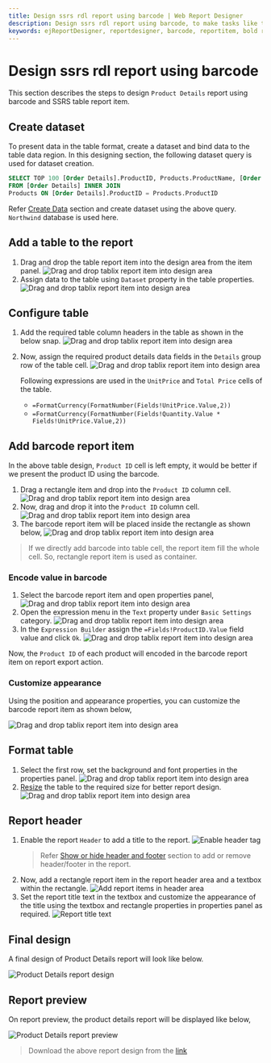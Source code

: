 ```yaml
---
title: Design ssrs rdl report using barcode | Web Report Designer
description: Design ssrs rdl report using barcode, to make tasks like tracking shipping orders and employee identification numbers easier.
keywords: ejReportDesigner, reportdesigner, barcode, reportitem, bold reports, documentation, help, ej, user guide, demo, samples, bold reports, bold reporting, custom item
---
```


# Design ssrs rdl report using barcode

This section describes the steps to design `Product Details` report using barcode and SSRS table report item.

## Create dataset

To present data in the table format, create a dataset and bind data to the table data region. In this designing section, the following dataset query is used for dataset creation.

```sql
SELECT TOP 100 [Order Details].ProductID, Products.ProductName, [Order Details].Quantity, [Order Details].UnitPrice, [Order Details].Discount
FROM [Order Details] INNER JOIN
Products ON [Order Details].ProductID = Products.ProductID

```

Refer [Create Data](./../../../manage-data/dataset/create-an-embedded-dataset/#create-an-embedded-dataset) section and create dataset using the above query. `Northwind` database is used here.

## Add a table to the report

1. Drag and drop the table report item into the design area from the item panel.
![Drag and drop tablix report item into design area](/static/assets/on-premise/images/report-designer/report-items/barcode/add-table-report-item.png)
2. Assign data to the table using `Dataset` property in the table properties.
![Drag and drop tablix report item into design area](/static/assets/on-premise/images/report-designer/report-items/barcode/assign-data-to-table.png)

## Configure table

1. Add the required table column headers in the table as shown in the below snap.
![Drag and drop tablix report item into design area](/static/assets/on-premise/images/report-designer/report-items/barcode/table-cell-headers.png)
2. Now, assign the required product details data fields in the `Details` group row of the table cell.
![Drag and drop tablix report item into design area](/static/assets/on-premise/images/report-designer/report-items/barcode/assign-fields-in-table.png)

   Following expressions are used in the `UnitPrice` and `Total Price` cells of the table.
   * `=FormatCurrency(FormatNumber(Fields!UnitPrice.Value,2))`
   * `=FormatCurrency(FormatNumber(Fields!Quantity.Value * Fields!UnitPrice.Value,2))`

## Add barcode report item

In the above table design, `Product ID` cell is left empty, it would be better if we present the product ID using the barcode.

1. Drag a rectangle item and drop into the `Product ID` column cell.
![Drag and drop tablix report item into design area](/static/assets/on-premise/images/report-designer/report-items/barcode/add-rectangle-in-table.png)
2. Now, drag and drop it into the `Product ID` column cell.
![Drag and drop tablix report item into design area](/static/assets/on-premise/images/report-designer/report-items/barcode/add-barcode-in-table.png)
3. The barcode report item will be placed inside the rectangle as shown below,
![Drag and drop tablix report item into design area](/static/assets/on-premise/images/report-designer/report-items/barcode/barcode-item-with-rectangle.png)

> If we directly add barcode into table cell, the report item fill the whole cell. So, rectangle report item is used as container.

### Encode value in barcode

1. Select the barcode report item and open properties panel,
![Drag and drop tablix report item into design area](/static/assets/on-premise/images/report-designer/report-items/barcode/barcode-propeties-with-table.png)
2. Open the expression menu in the `Text` property under `Basic Settings` category.
![Drag and drop tablix report item into design area](/static/assets/on-premise/images/report-designer/report-items/barcode/open-expression-builder.png)
3. In the `Expression Builder` assign the `=Fields!ProductID.Value` field value and click `Ok`.
![Drag and drop tablix report item into design area](/static/assets/on-premise/images/report-designer/report-items/barcode/assign-expression.png)

Now, the `Product ID` of each product will encoded in the barcode report item on report export action.

### Customize appearance

Using the position and appearance properties, you can customize the barcode report item as shown below,

![Drag and drop tablix report item into design area](/static/assets/on-premise/images/report-designer/report-items/barcode/resize-barcode-with-table.png)

## Format table

1. Select the first row, set the background and font properties in the properties panel.
![Drag and drop tablix report item into design area](/static/assets/on-premise/images/report-designer/report-items/barcode/customize-text-design.png)
2. [Resize](./../../../report-items/tablix/resize-tablix-data-region/) the table to the required size for better report design.![Drag and drop tablix report item into design area](/static/assets/on-premise/images/report-designer/report-items/barcode/table-final-design.png)

## Report header

1. Enable the  report `Header` to add a title to the report.
![Enable header tag](/static/assets/on-premise/images/report-designer/report-items/barcode/enable-report-header.png)
   > Refer [Show or hide header and footer](./../../../compose-report/show-or-hide-header-footer-in-report/) section to add or remove header/footer in the report.
2. Now, add a rectangle report item in the report header area and a textbox within the rectangle.
![Add report items in header area](/static/assets/on-premise/images/report-designer/report-items/barcode/add-report-items-in-header-area.png)
3. Set the report title text in the textbox and customize the appearance of the title using the textbox and rectangle properties in properties panel as required.
![Report title text](/static/assets/on-premise/images/report-designer/report-items/barcode/report-title-text.png)

## Final design

A final design of Product Details report will look like below.

![Product Details report design](/static/assets/on-premise/images/report-designer/report-items/barcode/product-details-final-design.png)

## Report preview

On report preview, the product details report will be displayed like below,

![Product Details report preview](/static/assets/on-premise/images/report-designer/report-items/barcode/report-preview.png)

> Download the above report design from the [link](https://github.com/boldreports/resources/tree/master/docs/report-designer/barcode/design-report-using-barcode.rdl)